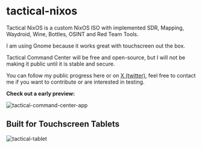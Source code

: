 # tactical-nixos

Tactical NixOS is a custom NixOS ISO with implemented SDR, Mapping, Waydroid, Wine, Bottles, OSINT and Red Team Tools.

I am using Gnome because it works great with touchscreen out the box.

Tactical Command Center will be free and open-source, but I will not be making it public until it is stable and secure.

You can follow my public progress here or on [X (twitter)](https://twitter.com/sudo_ivan), feel free to contact me if you want to contribute or are interested in testing.

**Check out a early preview:**


![tactical-command-center-app](https://cdn.statically.io/gh/Sudo-Ivan/MyWebsite-Assets/main/images/tactical-tablets/tcc.png
)

## Built for Touchscreen Tablets

![tactical-tablet](https://cdn.statically.io/gh/Sudo-Ivan/MyWebsite-Assets/main/images/tactical-tablets/IMG_3710.jpg)